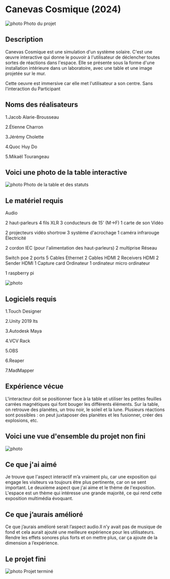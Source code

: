 # Canevas Cosmique (2024)

![photo](images/Canevas_Cosmique.jpeg)
Photo du projet

## **Description**

Canevas Cosmique est une simulation d'un système solaire. C'est une œuvre interactive qui donne le pouvoir à l'utilisateur de déclencher toutes sortes de réactions dans l'espace. Elle se présente sous la forme d'une installation intérieure dans un laboratoire, avec une table et une image projetée sur le mur.

Cette oeuvre est immersive car elle met l'utilisateur a son centre. Sans l'interaction du Participant

## **Noms des réalisateurs**
1.Jacob Alarie-Brousseau

2.Étienne Charron

3.Jérémy Cholette

4.Quoc Huy Do

5.Mikaël Tourangeau

## **Voici une photo de la table interactive**

![photo](images/Table_interactive_CC.jpeg)
Photo de la table et des statuts


## **Le matériel requis**

Audio

2 haut-parleurs
4 fils XLR 3 conducteurs de 15' (M->F)
1 carte de son
Vidéo

2 projecteurs vidéo shortrow
3 système d'acrochage
1 caméra infrarouge
Électricité

2 cordon IEC (pour l'alimentation des haut-parleurs)
2 multiprise
Réseau

Switch poe 2 ports
5 Cables Ethernet
2 Cables HDMI
2 Receivers HDMI
2 Sender HDMI
1 Capture card
Ordinateur
1 ordinateur
micro ordinateur

1 raspberry pi

![photo](images/statut.jpeg)

## **Logiciels requis**

1.Touch Designer

2.Unity 2019 lts

3.Autodesk Maya

4.VCV Rack

5.OBS

6.Reaper

7.MadMapper


## **Expérience vécue**

L'interacteur doit se positionner face à la table et utiliser les petites feuilles carrées magnétiques qui font bouger les différents éléments. Sur la table, on retrouve des planètes, un trou noir, le soleil et la lune. Plusieurs réactions sont possibles : on peut juxtaposer des planètes et les fusionner, créer des explosions, etc.

## **Voici une vue d'ensemble du projet non fini**

![photo](images/vue_d'ensemble.jpeg)

## **Ce que j'ai aimé**
Je trouve que l'aspect interactif m’a vraiment plu, car une exposition qui engage les visiteurs va toujours être plus pertinente, car on se sent important. Le deuxième aspect que j'ai aime et le thème de l'exposition. L'espace est un thème qui intéresse une grande majorité, ce qui rend cette exposition multimédia évoquant.


## **Ce que j’aurais amélioré**
Ce que j’aurais amélioré serait l’aspect audio.Il n’y avait pas de musique de fond et cela aurait ajouté une meilleure expérience pour les utilisateurs. Rendre les effets sonores plus forts et on mettre plus, car ça ajoute de la dimension a l’expérience.

## **Le projet fini**
![photo](images/projet_fini.jpeg)
Projet terminé
